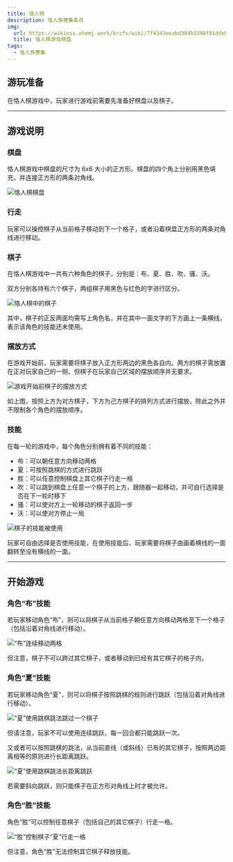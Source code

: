 ```yaml
---
title: 恪人棋
description: 恪人族梗集条目
img:
  url: https://wikioss.xhemj.work/krzfs/wiki/7f4343eeabd384b3398f81ddebb1c5d9.jpg
  title: 恪人棋游戏棋盘
tags:
  - 恪人族梗集
---
```


## 游玩准备

在恪人棋游戏中，玩家进行游戏前需要先准备好棋盘以及棋子。

---

## 游戏说明

### 棋盘

恪人棋游戏中棋盘的尺寸为 6x6 大小的正方形。棋盘的四个角上分别用黑色填充，并连接正方形的两条对角线。

![恪人棋棋盘](https://wikioss.xhemj.work/krzfs/wiki/4259d75130067d9f570bdcb1a84e7396.svg?1024x1024)

### 行走

玩家可以操控棋子从当前格子移动到下一个格子，或者沿着棋盘正方形的两条对角线进行移动。

### 棋子

在恪人棋游戏中一共有六种角色的棋子，分别是：布、夏、胜、吹、骚、沃。

双方分别各持有六个棋子，两组棋子用黑色与红色的字进行区分。

![恪人棋中的棋子](https://wikioss.xhemj.work/krzfs/wiki/062b3b711e85b69f716fbb3a9f7084d0.svg?600x220)

其中，棋子的正反两面均需写上角色名，并在其中一面文字的下方画上一条横线，表示该角色的技能还未使用。

### 摆放方式

在游戏开始前，玩家需要将棋子放入正方形两边的黑色各自内。两方的棋子需放置在正对玩家自己的一侧，但棋子在玩家自己区域的摆放顺序并无要求。

![游戏开始前棋子的摆放方式](https://wikioss.xhemj.work/krzfs/wiki/093c4d6389d04c0f21ff75ba507ef0df.svg?1024x1024)

如上图，按照上方为对方棋子，下方为己方棋子的排列方式进行摆放，除此之外并不限制各个角色的摆放顺序。

### 技能

在每一轮的游戏中，每个角色分别拥有着不同的技能：

- 布：可以朝任意方向移动两格
- 夏：可按照跳棋的方式进行跳跃
- 胜：可以任意控制棋盘上其它棋子行走一格
- 吹：可以跳到棋盘上任意一个棋子的上方，跟随器一起移动，并可自行选择是否在下一轮时移下
- 骚：可以使对方上一轮移动的棋子返回一步
- 沃：可以使对方停止一局

![棋子的技能被使用](https://wikioss.xhemj.work/krzfs/wiki/689e051ba50fde6f633725ab3b24205f.svg?300x103)

玩家可自由选择是否使用技能，在使用技能后，玩家需要将棋子由画着横线的一面翻转至没有横线的一面。

---

## 开始游戏

### 角色“布”技能

若玩家移动角色“布”，则可以将棋子从当前格子朝任意方向移动两格至下一个格子（包括沿着对角线进行移动）。

![“布”连续移动两格](https://wikioss.xhemj.work/krzfs/wiki/4ff324d9b8f0d4c208fdfcd91d8e42ff.svg?1024x1024)

但注意，棋子不可以跨过其它棋子，或者移动到已经有其它棋子的格子内。

### 角色“夏”技能

若玩家移动角色“夏”，则可以将棋子按照跳棋的规则进行跳跃（包括沿着对角线进行移动）。

![“夏”使用跳棋跳法跳过一个棋子](https://wikioss.xhemj.work/krzfs/wiki/b273c0a184cb4b2e17ddafb05b63115b.svg?1024x1024)

但请注意，玩家不可以使用连续跳跃，每一回合都只能跳跃一次。

又或者可以按照跳棋的跳法，从当前直线（或斜线）已有的其它棋子，按照两边距离相等的原则进行长距离跳跃。

![“夏”使用跳棋跳法长距离跳跃](https://wikioss.xhemj.work/krzfs/wiki/7aaafd3993d7afe21bbec07b457c0f17.svg?1024x1024)

若需要斜向跳跃，则只能棋子在正方形对角线上时才被允许。

### 角色“胜”技能

角色“胜”可以控制任意棋子（包括自己的其它棋子）行走一格。

![“胜”控制棋子“夏”行走一格](https://wikioss.xhemj.work/krzfs/wiki/f54ef92ddaa7cee4fa99e43b71ee3272.svg?1024x1024)

但注意，角色“胜”无法控制其它棋子释放技能。
